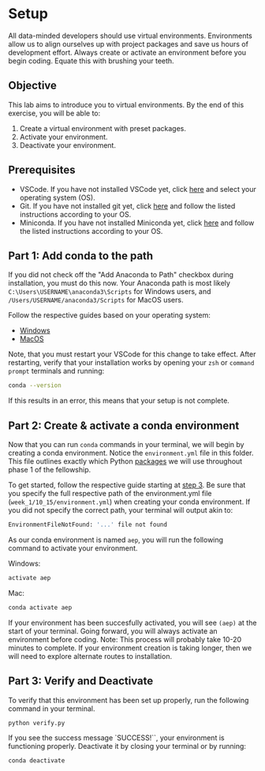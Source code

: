 # Setup

All data-minded developers should use virtual environments. Environments allow us to align ourselves up with project packages and save us hours of development effort. Always create or activate an environment before you begin coding. Equate this with brushing your teeth.

## Objective
This lab aims to introduce you to virtual environments. By the end of this exercise, you will be able to: 
1. Create a virtual environment with preset packages.
2. Activate your environment.
3. Deactivate your environment. 

## Prerequisites
* VSCode. If you have not installed VSCode yet, click [here](https://code.visualstudio.com/download) and select your operating system (OS).
* Git. If you have not installed git yet, click [here](https://git-scm.com/book/en/v2/Getting-Started-Installing-Git) and follow the listed instructions according to your OS.
* Miniconda. If you have not installed Miniconda yet, click [here](https://docs.anaconda.com/miniconda/) and follow the listed instructions according to your OS.

## Part 1: Add conda to the path

If you did not check off the "Add Anaconda to Path" checkbox during installation, you must do this now. Your Anaconda path is most likely `C:\Users\USERNAME\anaconda3\Scripts` for Windows users, and `/Users/USERNAME/anaconda3/Scripts` for MacOS users. 

Follow the respective guides based on your operating system:

* [Windows](https://saturncloud.io/blog/setting-up-anaconda-path-environment-variable-in-windows-a-guide/)
* [MacOS](https://saturncloud.io/blog/adding-anaconda-to-your-path-a-guide-for-data-scientists/#:~:text=On%20macOS%20and%20Linux%3A%20Open,path%20to%20your%20Anaconda%20installation.)

Note, that you must restart your VSCode for this change to take effect. After restarting, verify that your installation works by opening your `zsh` or `command prompt` terminals and running:

```bash
conda --version
```

If this results in an error, this means that your setup is not complete.

## Part 2: Create & activate a conda environment

Now that you can run `conda` commands in your terminal, we will begin by creating a conda environment. Notice the `environment.yml` file in this folder. This file outlines exactly which Python [packages](https://www.geeksforgeeks.org/python-packages/) we will use throughout phase 1 of the fellowship. 

To get started, follow the respective guide starting at [step 3](https://saturncloud.io/blog/how-to-create-a-conda-environment-based-on-a-yaml-file-a-guide-for-data-scientists/#step-3-create-the-conda-environment). Be sure that you specify the full respective path of the environment.yml file (`week_1/10_15/environment.yml`) when creating your conda environment. If you did not specify the correct path, your terminal will output akin to:

```bash
EnvironmentFileNotFound: '...' file not found
```

As our conda environment is named `aep`, you will run the following command to activate your environment.

Windows:
```bash
activate aep
```

Mac:
```bash
conda activate aep
```

If your environment has been succesfully activated, you will see `(aep)` at the start of your terminal. Going forward, you will always activate an environment before coding. Note: This process will probably take 10-20 minutes to complete. If your environment creation is taking longer, then we will need to explore alternate routes to installation. 

## Part 3: Verify and Deactivate

To verify that this environment has been set up properly, run the following command in your terminal.

```bash
python verify.py
```

If you see the success message `SUCCESS!``, your environment is functioning properly. Deactivate it by closing your terminal or by running:

```bash
conda deactivate
```
